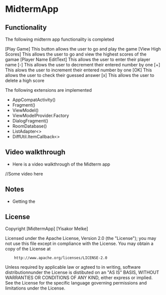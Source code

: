 # MidtermApp

## Functionality 

The following midterm app functionality is completed 

[Play Game] This button allows the user to go and play the game 
[View High Scores] This allows the user to go and view the highest scores of the gamae 
[Player Name EditText] This allows the user to enter their player name 
[-] This allows the user to decrement their entered number by one
[+] This alows the user to increment their entered number by one
[OK] This allows the user to check their guessed answer 
[x] This allows the user to delete a high score

The following extensions are implemented 

* AppCompatActivity()
* Fragment()
* ViewModel()
* ViewModelProvider.Factory
* DialogFragment()
* RoomDatabase()
* ListAdapter<>
* DiffUtil.ItemCallback<>

## Video walkthrough 

* Here is a video walkthrough of the Midterm app

//Some video here 


## Notes 

* Getting the 


## License 

Copyright [MidtermApp] [Yisakor Melke]

  Licensed under the Apache License, Version 2.0 (the "License");
  you may not use this file except in compliance with the License.
  You may obtain a copy of the License at

        http://www.apache.org/licenses/LICENSE-2.0

  Unless required by applicable law or agteed to in writing, software 
  distributionnunder the License is distibuted on an "AS IS" BASIS,
  WITHOUT WARRANTIES OR CONDITIONS OF ANY KIND, either express or implied.
  See the License for the specific language governing permissions and 
  limitations under the License.







